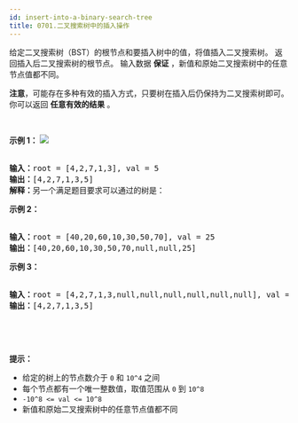 ```yaml
---
id: insert-into-a-binary-search-tree
title: 0701.二叉搜索树中的插入操作
---
```

给定二叉搜索树（BST）的根节点和要插入树中的值，将值插入二叉搜索树。 返回插入后二叉搜索树的根节点。 输入数据 **保证** ，新值和原始二叉搜索树中的任意节点值都不同。

**注意**，可能存在多种有效的插入方式，只要树在插入后仍保持为二叉搜索树即可。 你可以返回 **任意有效的结果** 。

 

**示例 1：**
![](https://assets.leetcode.com/uploads/2020/10/05/insertbst.jpg)

<pre><br/><strong>输入：</strong>root = [4,2,7,1,3], val = 5<br/><strong>输出：</strong>[4,2,7,1,3,5]<br/><strong>解释：</strong>另一个满足题目要求可以通过的树是：<br/><img alt="" src="https://assets.leetcode.com/uploads/2020/10/05/bst.jpg"/><br/></pre>

**示例 2：**


<pre><br/><strong>输入：</strong>root = [40,20,60,10,30,50,70], val = 25<br/><strong>输出：</strong>[40,20,60,10,30,50,70,null,null,25]<br/></pre>

**示例 3：**


<pre><br/><strong>输入：</strong>root = [4,2,7,1,3,null,null,null,null,null,null], val = 5<br/><strong>输出：</strong>[4,2,7,1,3,5]<br/></pre>

 

 

**提示：**


- 给定的树上的节点数介于 <code>0</code> 和 <code>10^4</code> 之间
- 每个节点都有一个唯一整数值，取值范围从 <code>0</code> 到 <code>10^8</code>
- <code>-10^8 &lt;= val &lt;= 10^8</code>
- 新值和原始二叉搜索树中的任意节点值都不同
